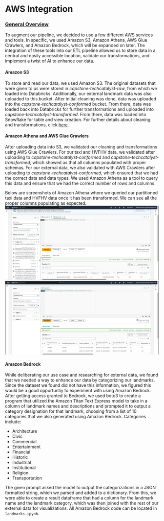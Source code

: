 # AWS Integration

### <ins> General Overview </ins>
To augment our pipeline, we decided to use a few different AWS services and tools. In specific, we used Amazon S3, Amazon Athena, AWS Glue Crawlers, and Amazon Bedrock, which will be expanded on later. The integration of these tools into our ETL pipeline allowed us to store data in a central and easily accessible location, validate our transformations, and implement a twist of AI to enhance our data. 

#### Amazon S3
To store and read our data, we used Amazon S3. The original datasets that were given to us were stored in *capstone-techcatalyst-raw*, from which we loaded into Databricks. Additionally, our external landmark data was also uploaded to this bucket. After initial cleaning was done, data was uploaded into the *capstone-techcatalyst-conformed* bucket. From there, data was loaded back into Databricks for further transformations and uploaded into *capstone-techcatalyst-transformed*. From there, data was loaded into Snowflake for table and view creation. For further details about cleaning and transformations, click [here](https://github.com/alina-hartford/thePANDAsCapstone/blob/main/Pipeline%20Stages/Databricks/README.md).
#### Amazon Athena and AWS Glue Crawlers
After uploading data into S3, we validated our cleaning and transformations using AWS Glue Crawlers. For our taxi and HVFHV data, we validated after uploading to *capstone-techcatalyst-conformed* and *capstone-techcatalyst-transformed*, which showed us that all columns populated with proper schemas. For our external data, we also validated with AWS Crawlers after uploading to *capstone-techcatalyst-conformed*, which ensured that we had the correct data and data types. We used Amazon Athena as a tool to query this data and ensure that we had the correct number of rows and columns. 

Below are screenshots of Amazon Athena where we queried our partitioned taxi data and HVFHV data once it has been transformed. We can see all the proper columns populating as expected.
![taxicrawler](images/crawler2.PNG) ![hvfhvcrawler](images/crawler1.PNG)

#### Amazon Bedrock
While deliberating our use case and researching for external data, we found that we needed a way to enhance our data by categorizing our landmarks. Since the dataset we found did not have this information, we figured this would be a good opportuntiy to experiment with using Amazon Bedrock. After getting access granted to Bedrock, we used boto3 to create a program that utilized the Amazon Titan Text Express model to take in a column of landmark names and descriptions and prompted it to output a category designation for that landmark, choosing from a list of 10 categories that we also generated using Amazon Bedrock. Categories include:
* Architecture
* Civic
* Commercial
* Entertainment
* Financial
* Historic
* Industrial
* Institutional
* Religion
* Transportation

The given prompt asked the model to output the categorizations in a JSON formatted string, which we parsed and added to a dictionary. From this, we were able to create a result dataframe that had a column for the landmark name and the landmark category, which was then joined with the rest of our external data for visualizations. All Amazon Bedrock code can be located in ```landmarks.ipynb```.
